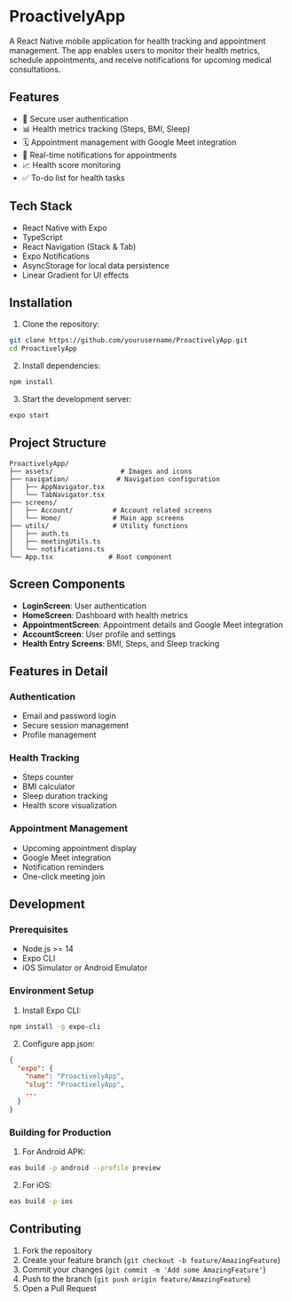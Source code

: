 # ProactivelyApp

A React Native mobile application for health tracking and appointment management. The app enables users to monitor their health metrics, schedule appointments, and receive notifications for upcoming medical consultations.

## Features

- 🔐 Secure user authentication
- 📊 Health metrics tracking (Steps, BMI, Sleep)
- 🗓️ Appointment management with Google Meet integration
- 📱 Real-time notifications for appointments
- 📈 Health score monitoring
- ✅ To-do list for health tasks

## Tech Stack

- React Native with Expo
- TypeScript
- React Navigation (Stack & Tab)
- Expo Notifications
- AsyncStorage for local data persistence
- Linear Gradient for UI effects

## Installation

1. Clone the repository:
```bash
git clone https://github.com/yourusername/ProactivelyApp.git
cd ProactivelyApp
```

2. Install dependencies:
```bash
npm install
```

3. Start the development server:
```bash
expo start
```

## Project Structure

```
ProactivelyApp/
├── assets/                 # Images and icons
├── navigation/            # Navigation configuration
│   ├── AppNavigator.tsx
│   └── TabNavigator.tsx
├── screens/
│   ├── Account/          # Account related screens
│   └── Home/             # Main app screens
├── utils/                # Utility functions
│   ├── auth.ts
│   ├── meetingUtils.ts
│   └── notifications.ts
└── App.tsx              # Root component
```

## Screen Components

- **LoginScreen**: User authentication
- **HomeScreen**: Dashboard with health metrics
- **AppointmentScreen**: Appointment details and Google Meet integration
- **AccountScreen**: User profile and settings
- **Health Entry Screens**: BMI, Steps, and Sleep tracking

## Features in Detail

### Authentication
- Email and password login
- Secure session management
- Profile management

### Health Tracking
- Steps counter
- BMI calculator
- Sleep duration tracking
- Health score visualization

### Appointment Management
- Upcoming appointment display
- Google Meet integration
- Notification reminders
- One-click meeting join

## Development

### Prerequisites
- Node.js >= 14
- Expo CLI
- iOS Simulator or Android Emulator

### Environment Setup
1. Install Expo CLI:
```bash
npm install -g expo-cli
```

2. Configure app.json:
```json
{
  "expo": {
    "name": "ProactivelyApp",
    "slug": "ProactivelyApp",
    ...
  }
}
```

### Building for Production

1. For Android APK:
```bash
eas build -p android --profile preview
```

2. For iOS:
```bash
eas build -p ios
```

## Contributing

1. Fork the repository
2. Create your feature branch (`git checkout -b feature/AmazingFeature`)
3. Commit your changes (`git commit -m 'Add some AmazingFeature'`)
4. Push to the branch (`git push origin feature/AmazingFeature`)
5. Open a Pull Request
